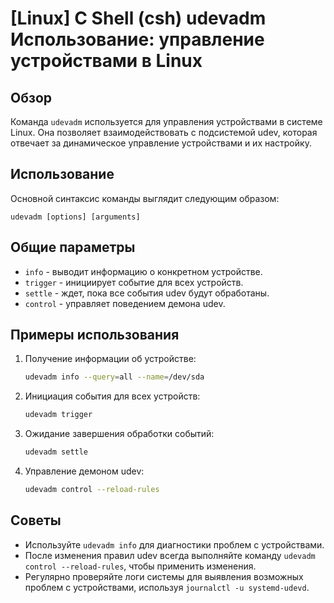 # [Linux] C Shell (csh) udevadm Использование: управление устройствами в Linux

## Обзор
Команда `udevadm` используется для управления устройствами в системе Linux. Она позволяет взаимодействовать с подсистемой udev, которая отвечает за динамическое управление устройствами и их настройку.

## Использование
Основной синтаксис команды выглядит следующим образом:
```
udevadm [options] [arguments]
```

## Общие параметры
- `info` - выводит информацию о конкретном устройстве.
- `trigger` - инициирует событие для всех устройств.
- `settle` - ждет, пока все события udev будут обработаны.
- `control` - управляет поведением демона udev.

## Примеры использования
1. Получение информации об устройстве:
   ```bash
   udevadm info --query=all --name=/dev/sda
   ```

2. Инициация события для всех устройств:
   ```bash
   udevadm trigger
   ```

3. Ожидание завершения обработки событий:
   ```bash
   udevadm settle
   ```

4. Управление демоном udev:
   ```bash
   udevadm control --reload-rules
   ```

## Советы
- Используйте `udevadm info` для диагностики проблем с устройствами.
- После изменения правил udev всегда выполняйте команду `udevadm control --reload-rules`, чтобы применить изменения.
- Регулярно проверяйте логи системы для выявления возможных проблем с устройствами, используя `journalctl -u systemd-udevd`.